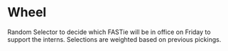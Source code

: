 # Wheel
Random Selector to decide which FASTie will be in office on Friday to support the interns. Selections are weighted based on previous pickings.
